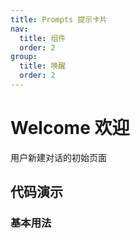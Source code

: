 ```yaml
---
title: Prompts 提示卡片
nav:
  title: 组件
  order: 2
group:
  title: 唤醒
  order: 2
---
```


# Welcome 欢迎

用户新建对话的初始页面

## 代码演示

### 基本用法

<code src="./demo/basic.tsx" iframe></code>
